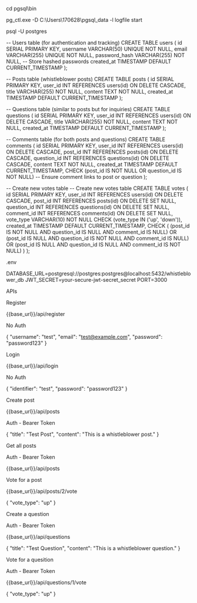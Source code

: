 cd pgsql\bin

pg_ctl.exe -D C:\Users\170628\pgsql_data -l logfile start


psql -U postgres



-- Users table (for authentication and tracking)
CREATE TABLE users (
    id SERIAL PRIMARY KEY,
    username VARCHAR(50) UNIQUE NOT NULL,
    email VARCHAR(255) UNIQUE NOT NULL,
    password_hash VARCHAR(255) NOT NULL, -- Store hashed passwords
    created_at TIMESTAMP DEFAULT CURRENT_TIMESTAMP
);

-- Posts table (whistleblower posts)
CREATE TABLE posts (
    id SERIAL PRIMARY KEY,
    user_id INT REFERENCES users(id) ON DELETE CASCADE,
    title VARCHAR(255) NOT NULL,
    content TEXT NOT NULL,
    created_at TIMESTAMP DEFAULT CURRENT_TIMESTAMP
);

-- Questions table (similar to posts but for inquiries)
CREATE TABLE questions (
    id SERIAL PRIMARY KEY,
    user_id INT REFERENCES users(id) ON DELETE CASCADE,
    title VARCHAR(255) NOT NULL,
    content TEXT NOT NULL,
    created_at TIMESTAMP DEFAULT CURRENT_TIMESTAMP
);

-- Comments table (for both posts and questions)
CREATE TABLE comments (
    id SERIAL PRIMARY KEY,
    user_id INT REFERENCES users(id) ON DELETE CASCADE,
    post_id INT REFERENCES posts(id) ON DELETE CASCADE,
    question_id INT REFERENCES questions(id) ON DELETE CASCADE,
    content TEXT NOT NULL,
    created_at TIMESTAMP DEFAULT CURRENT_TIMESTAMP,
    CHECK (post_id IS NOT NULL OR question_id IS NOT NULL) -- Ensure comment links to post or question
);

-- Create new votes table
-- Create new votes table
CREATE TABLE votes (
    id SERIAL PRIMARY KEY,
    user_id INT REFERENCES users(id) ON DELETE CASCADE,
    post_id INT REFERENCES posts(id) ON DELETE SET NULL,
    question_id INT REFERENCES questions(id) ON DELETE SET NULL,
    comment_id INT REFERENCES comments(id) ON DELETE SET NULL,
    vote_type VARCHAR(10) NOT NULL CHECK (vote_type IN ('up', 'down')),
    created_at TIMESTAMP DEFAULT CURRENT_TIMESTAMP,
    CHECK (
        (post_id IS NOT NULL AND question_id IS NULL AND comment_id IS NULL) OR
        (post_id IS NULL AND question_id IS NOT NULL AND comment_id IS NULL) OR
        (post_id IS NULL AND question_id IS NULL AND comment_id IS NOT NULL)
    )
);

.env

DATABASE_URL=postgresql://postgres:postgres@localhost:5432/whistleblower_db
JWT_SECRET=your-secure-jwt-secret_secret
PORT=3000

APIs

Register

{{base_url}}/api/register

No Auth

{ 
    "username": "test", 
    "email": "test@example.com", 
    "password": "password123" 
}

Login

{{base_url}}/api/login

No Auth

{ 
    "identifier": "test", 
    "password": "password123" 
}

Create post

{{base_url}}/api/posts

Auth - Bearer Token

{
    "title": "Test Post",
    "content": "This is a whistleblower post."
}

Get all posts

Auth - Bearer Token

{{base_url}}/api/posts

Vote for a post

{{base_url}}/api/posts/2/vote

{
    "vote_type": "up"
}


Create a question

Auth - Bearer Token

{{base_url}}/api/questions

{
    "title": "Test Question",
    "content": "This is a whistleblower question."
}

Vote for a quesition

Auth - Bearer Token

{{base_url}}/api/questions/1/vote

{
    "vote_type": "up"
}




